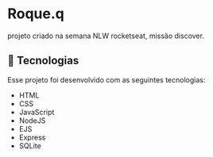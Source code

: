# Roque.q
projeto criado na semana NLW rocketseat, missão discover.


## 🚀  Tecnologias
Esse projeto foi desenvolvido com as seguintes tecnologias:

* HTML
* CSS
* JavaScript
* NodeJS
* EJS
* Express
* SQLite
